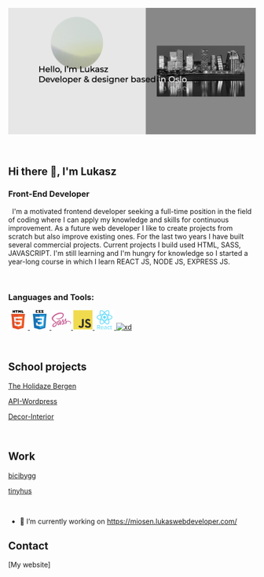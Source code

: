 ![Front-End Developer](https://github.com/lukasznoroff/lukasznoroff/blob/main/Zrzut%20ekranu%202022-06-7%20o%2010.15.37-min.png)

&nbsp;

## Hi there 👋, I'm Lukasz
### Front-End Developer

&nbsp;
I'm a motivated frontend developer seeking a full-time position in the field of coding where I can apply my knowledge and skills for continuous     improvement. As a future web developer I like to create projects from scratch but also improve existing ones. For the last two years I have built several  commercial projects. Current projects I build used HTML, SASS, JAVASCRIPT. I'm still learning and I'm hungry for knowledge so I started a year-long course in which I learn REACT JS, NODE JS, EXPRESS JS.


&nbsp;

<!-- ### Skills and Experience -->
<!-- 
Skills: REACT / WORDPRESS / JS / HTML / CSS -->

<h3 align="left">Languages and Tools:</h3>
<p align="left">
 <a href="https://www.w3.org/html/" target="_blank" rel="noreferrer"> <img src="https://raw.githubusercontent.com/devicons/devicon/master/icons/html5/html5-original-wordmark.svg" alt="html5" width="40" height="40"/> </a>
 <a href="https://www.w3schools.com/css/" target="_blank" rel="noreferrer"> <img src="https://raw.githubusercontent.com/devicons/devicon/master/icons/css3/css3-original-wordmark.svg" alt="css3" width="40" height="40"/> </a>  
  <a href="https://sass-lang.com" target="_blank" rel="noreferrer"> <img src="https://raw.githubusercontent.com/devicons/devicon/master/icons/sass/sass-original.svg" alt="sass" width="40" height="40"/> </a>
  <a href="https://developer.mozilla.org/en-US/docs/Web/JavaScript" target="_blank" rel="noreferrer"> <img src="https://raw.githubusercontent.com/devicons/devicon/master/icons/javascript/javascript-original.svg" alt="javascript" width="40" height="40"/> </a> <a href="https://reactjs.org/" target="_blank" rel="noreferrer"> <img src="https://raw.githubusercontent.com/devicons/devicon/master/icons/react/react-original-wordmark.svg" alt="react" width="40" height="40"/> </a>  <a href="https://www.adobe.com/products/xd.html" target="_blank" rel="noreferrer"> <img src="https://cdn.worldvectorlogo.com/logos/adobe-xd.svg" alt="xd" width="40" height="40"/> </a> </p>

&nbsp;

## School projects

[The Holidaze Bergen](https://the-holidaze-bergen.netlify.app/)

[API-Wordpress](https://api-wordpress.netlify.app/)

[Decor-Interior](https://decor-interior.netlify.app/)



&nbsp;
## Work

[bicibygg](https://bicibygg.no/)

[tinyhus](https://www.tinyhus.no/)


&nbsp;


- 🔭 I’m currently working on https://miosen.lukaswebdeveloper.com/ 



## Contact

[My website]








